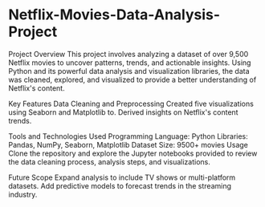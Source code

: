 # Netflix-Movies-Data-Analysis-Project
Project Overview
This project involves analyzing a dataset of over 9,500 Netflix movies to uncover patterns, trends, and actionable insights. Using Python and its powerful data analysis and visualization libraries, the data was cleaned, explored, and visualized to provide a better understanding of Netflix's content.

Key Features
Data Cleaning and Preprocessing
Created five visualizations using Seaborn and Matplotlib to.
Derived insights on Netflix's content trends.

Tools and Technologies Used
Programming Language: Python
Libraries: Pandas, NumPy, Seaborn, Matplotlib
Dataset Size: 9500+ movies
Usage
Clone the repository and explore the Jupyter notebooks provided to review the data cleaning process, analysis steps, and visualizations.

Future Scope
Expand analysis to include TV shows or multi-platform datasets.
Add predictive models to forecast trends in the streaming industry.
